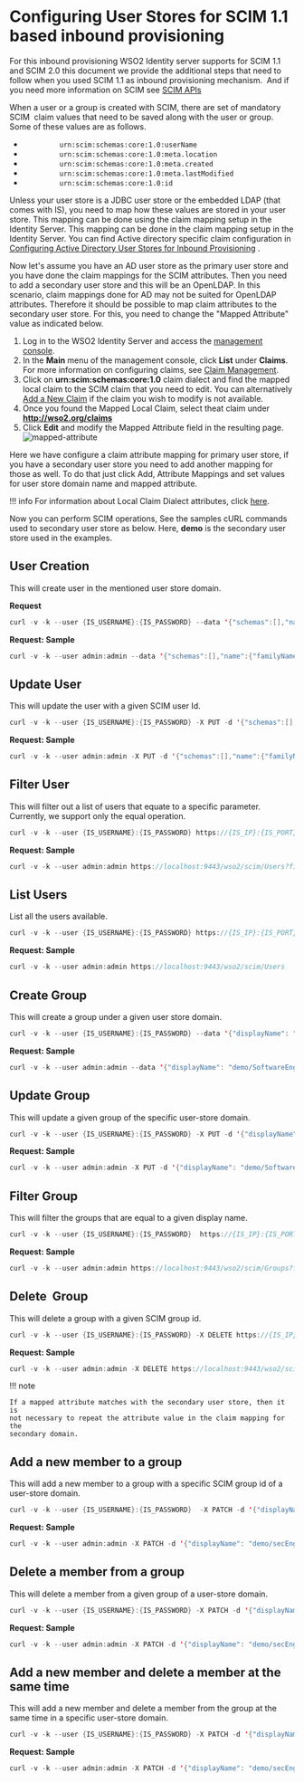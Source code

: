 # Configuring User Stores for SCIM 1.1 based inbound provisioning

For this inbound provisioning WSO2 Identity server supports for SCIM 1.1
and SCIM 2.0 this document we provide the additional steps that need to
follow when you used SCIM 1.1 as inbound provisioning mechanism.  And if
you need more information on SCIM see [SCIM
APIs](../../develop/scim-1.1-apis)

When a user or a group is created with SCIM, there are set of mandatory
SCIM  claim values that need to be saved along with the user or group.
Some of these values are as follows.

-   `          urn:scim:schemas:core:1.0:userName         `
-   `          urn:scim:schemas:core:1.0:meta.location         `
-   `          urn:scim:schemas:core:1.0:meta.created         `
-   `          urn:scim:schemas:core:1.0:meta.lastModified         `
-   `          urn:scim:schemas:core:1.0:id         `

Unless your user store is a JDBC user store or the embedded LDAP (that
comes with IS), you need to map how these values are stored in your user
store. This mapping can be done using the claim mapping setup in the
Identity Server. This mapping can be done in the claim mapping setup in
the Identity Server. You can find Active directory specific claim
configuration in [Configuring Active Directory User Stores for Inbound
Provisioning](../../learn/configuring-active-directory-user-stores-for-inbound-provisioning)
.

Now let's assume you have an AD user store as the primary user store and
you have done the claim mappings for the SCIM attributes. Then you need
to add a secondary user store and this will be an OpenLDAP. In this
scenario, claim mappings done for AD may not be suited for OpenLDAP
attributes. Therefore it should be possible to map claim attributes to
the secondary user store. For this, you need to change the "Mapped
Attribute" value as indicated below.

1.  Log in to the WSO2 Identity Server and access the [management
    console](../../setup/getting-started-with-the-management-console).
2.  In the **Main** menu of the management console, click **List** under
    **Claims**. For more information on configuring claims, see [Claim
    Management](../../learn/claim-management).
3.  Click on **urn:scim:schemas:core:1.0** claim dialect and find the
    mapped local claim to the SCIM claim that you need to edit. You can
    alternatively [Add a New Claim](../../learn/adding-claim-mapping) if the claim
    you wish to modify is not available.
4.  Once you found the Mapped Local Claim, select theat claim under
    **http://wso2.org/claims**
5.  Click **Edit** and modify the Mapped Attribute field in the
    resulting page.  
    ![mapped-attribute](../assets/img/using-wso2-identity-server/mapped-attribute.png) 

Here we have configure a claim attribute mapping for primary user store,
if you have a secondary user store you need to add another mapping for
those as well. To do that just click Add, Attribute Mappings and set
values for user store domain name and mapped attribute.

!!! info 
    For information about Local Claim Dialect attributes, click
    [here](../../learn/adding-claim-mapping).

Now you can perform SCIM operations, See the samples cURL commands used
to secondary user store as below. Here, **demo** is the secondary user
store used in the examples.

## User Creation 
This will create user in the mentioned user store domain.

**Request**

``` java
curl -v -k --user {IS_USERNAME}:{IS_PASSWORD} --data '{"schemas":[],"name":{"familyName":"{LAST_NAME","givenName":"{FIRST_NAME"},"userName":"{SECONDARY_USER_STORE}/{USERNAME}","password":"{PASSWORD}","emails":"{EMAILS}' --header "Content-Type:application/json" https://{IS_IP}:{IS_PORT}/wso2/scim/Users
```

**Request: Sample**

``` java
curl -v -k --user admin:admin --data '{"schemas":[],"name":{"familyName":"gunasinghe","givenName":"hasinitg"},"userName":"demo/hasinitg","password":"hasinitg","emails":[{"primary":true,"value":"hasini_home.com","type":"home"},{"value":"hasini_work.com","type":"work"}]}' --header "Content-Type:application/json" https://localhost:9443/wso2/scim/Users
```

## Update User
This will update the user with a given SCIM user Id.

``` java
curl -v -k --user {IS_USERNAME}:{IS_PASSWORD} -X PUT -d '{"schemas":[],"name":{"familyName":"{LAST_NAME","givenName":"{FIRST_NAME"},"userName":"{SECONDARY_USER_STORE}/{USERNAME}","password":"{PASSWORD}","emails":"{NEW_EMAILS}' --header "Content-Type:application/json" https://{IS_IP}:{IS_PORT}/wso2/scim/Users/{SCIM_USER_ID}
```

**Request: Sample**

``` java
curl -v -k --user admin:admin -X PUT -d '{"schemas":[],"name":{"familyName":"gunasinghe","givenName":"hasinitg"},"userName":"demo/hasinitg","emails":[{"value":"hasini@wso2.com","type":"work"},{"value":"hasi7786@gmail.com","type":"home"}]}' --header "Content-Type:application/json" https://localhost:9443/wso2/scim/Users/c5f05468-ce9e-445f-9dbc-4d719926bc30
```

## Filter User
This will filter out a list of users that equate to a specific parameter. Currently, we support only the equal operation.

``` java
curl -v -k --user {IS_USERNAME}:{IS_PASSWORD} https://{IS_IP}:{IS_PORT}/wso2/scim/Users?filter={PARAMETER}+Eq+%22{PARAMETER_VALUE}%22
```

**Request: Sample**

``` java
curl -v -k --user admin:admin https://localhost:9443/wso2/scim/Users?filter=userName+Eq+%22demo/hasinitg%22
```

## List Users
List all the users available.

``` java
curl -v -k --user {IS_USERNAME}:{IS_PASSWORD} https://{IS_IP}:{IS_PORT}/wso2/scim/Users
```

**Request: Sample**

``` java
curl -v -k --user admin:admin https://localhost:9443/wso2/scim/Users
```

## Create Group
This will create a group under a given user store domain.

``` java
curl -v -k --user {IS_USERNAME}:{IS_PASSWORD} --data '{"displayName": "{USERSTORE_DOMAIN}/{GROUP_NAME}","members": [{MEMEBERS_OF_THE_USERSTORE_DOMAIN}]}' --header "Content-Type:application/json" https://{IS_IP}:{IS_PORT}/wso2/scim/Groups
```

**Request: Sample**

``` java
curl -v -k --user admin:admin --data '{"displayName": "demo/SoftwareEngineer","members": [{"value":"c5f05468-ce9e-445f-9dbc-4d719926bc30","display": "demo/hasinitg"}]}' --header "Content-Type:application/json" https://localhost:9443/wso2/scim/Groups
```

## Update Group
This will update a given group of the specific user-store domain.

``` java
curl -v -k --user {IS_USERNAME}:{IS_PASSWORD} -X PUT -d '{"displayName": "{USERSTORE_DOMAIN}/{GROUP_NAME}","members": [{MEMBERS}}}' --header "Content-Type:application/json" https://{IS_IP}:{IS_PORT}/wso2/scim/Groups/{SCIM_GROUP_ID}
```

**Request: Sample**

``` java
curl -v -k --user admin:admin -X PUT -d '{"displayName": "demo/SoftwareEngineer","members": [{"value":"c5f05468-ce9e-445f-9dbc-4d719926bc30","display": "demo/hasinitg"}, {"value":"p09okhyt-5e68-4594-8mkj-356ade12we34","display": "testUser"}]}' --header "Content-Type:application/json" https://localhost:9443/wso2/scim/Groups/574dd322-adf5-4dee-8b03-27130fb5cece
```

## Filter Group
This will filter the groups that are equal to a given display name.

``` java
curl -v -k --user {IS_USERNAME}:{IS_PASSWORD}  https://{IS_IP}:{IS_PORT}/wso2/scim/Groups?filter={PARAMETER}Eq{VALUE_TO_BE_EQUAL}
```

**Request: Sample**

``` java
curl -v -k --user admin:admin https://localhost:9443/wso2/scim/Groups?filter=displayNameEqdemo/SoftwareEngineer
```

## Delete  Group
This will delete a group with a given SCIM group id.

``` java
curl -v -k --user {IS_USERNAME}:{IS_PASSWORD} -X DELETE https://{IS_IP}:{IS_PORT}/wso2/scim/Groups/{SCIM_GROUP_ID} -H "Accept: application/json"
```

**Request: Sample**

``` java
curl -v -k --user admin:admin -X DELETE https://localhost:9443/wso2/scim/Groups/574dd322-adf5-4dee-8b03-27130fb5cece -H "Accept: application/json"
```

!!! note
    
    If a mapped attribute matches with the secondary user store, then it is
    not necessary to repeat the attribute value in the claim mapping for the
    secondary domain.
    

## Add a new member to a group
This will add a new member to a group with a specific SCIM group id of a user-store domain.

``` java
curl -v -k --user {IS_USERNAME}:{IS_PASSWORD}  -X PATCH -d '{"displayName": "{USERSTORE_DOMAIN}/{GROUP_NAME}","members": [{NEW_MEMBER_TO_ADD}]}' --header "Content-Type:application/json" https://{IS_IP}:{IS_PORT}/wso2/scim/Groups/{SCIM_GROUP_ID}
```

**Request: Sample**

``` java
curl -v -k --user admin:admin -X PATCH -d '{"displayName": "demo/secEngineer","members": [{"value":"4a0fcb2b-efff-4dc2-ad2d-a25f0a814bd3","display": "demo/secUser1"}]}' --header "Content-Type:application/json" https://{IS_IP}:{IS_PORT}/wso2/scim/Groups/574dd322-adf5-4dee-8b03-27130fb5cece
```

## Delete a member from a group 
This will delete a member from a given group of a user-store domain.

``` java
curl -v -k --user {IS_USERNAME}:{IS_PASSWORD} -X PATCH -d '{"displayName": "{USERSTORE_DOMAIN}/{GROUP_NAME}","members": [{MEMBER_TO_DELETE}]}' --header "Content-Type:application/json" https://localhost:9443/wso2/scim/Groups/{SCIM_GROUP_ID}
```

**Request: Sample**

``` java
curl -v -k --user admin:admin -X PATCH -d '{"displayName": "demo/secEngineer","members": [{"value":"4a0fcb2b-efff-4dc2-ad2d-a25f0a814bd3","display": "demo/secuser1","operation":"delete"}]}' --header "Content-Type:application/json" https://localhost:9443/wso2/scim/Groups/574dd322-adf5-4dee-8b03-27130fb5cece
```

## Add a new member and delete a member at the same time
This will add a new member and delete a member from the group at the same time in a specific user-store domain.

``` java
curl -v -k --user {IS_USERNAME}:{IS_PASSWORD} -X PATCH -d '{"displayName": "{USERSTORE_DOMAIN}/{GROUP_NAME}","members": [{MEMBER},{"value":"{SCIM_USER_ID","display": "{USER_DISPLAY_NAME","operation":"delete"}]}' --header "Content-Type:application/json" https://localhost:9443/wso2/scim/Groups/{SCIM_GROUP_ID}
```

**Request: Sample**

``` java
curl -v -k --user admin:admin -X PATCH -d '{"displayName": "demo/secEngineer","members": [{"value":"4a0fcb2b-efff-4dc2-ad2d-a25f0a814bd3","display": "demo/secuser1"},{"value":"b2f5182d-ebfc-4b74-b0db-537e8dba38c3","display": "US2/secuser5","operation":"delete"}]}' --header "Content-Type:application/json" https://localhost:9443/wso2/scim/Groups/574dd322-adf5-4dee-8b03-27130fb5cece
```
